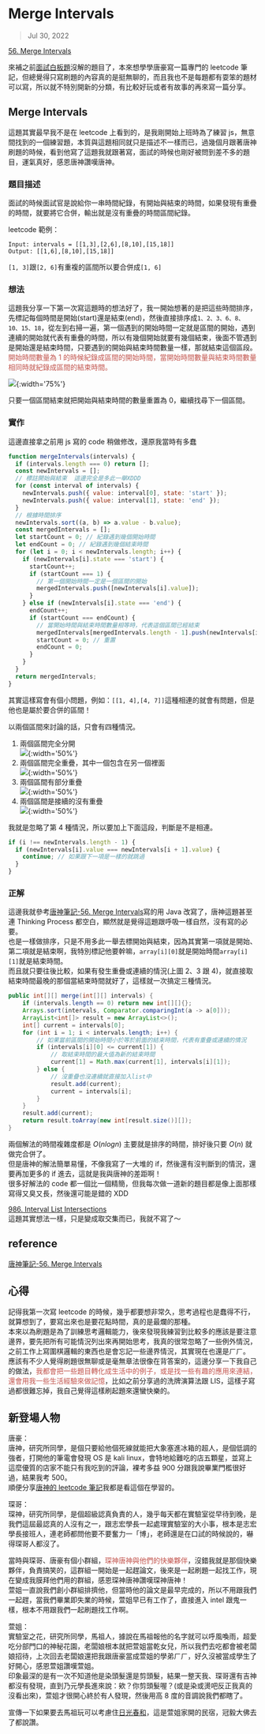# Merge Intervals

> Jul 30, 2022

[56. Merge Intervals](https://leetcode.com/problems/merge-intervals/)

來補之前[面試白板題](/coding/interview2022-leetcode.md)沒解的題目了，本來想學學唐豪寫一篇專門的 leetcode 筆記，但總覺得只寫刷題的內容真的是挺無聊的，而且我也不是每題都有耍笨的題材可以寫，所以就不特別開新的分類，有比較好玩或者有故事的再來寫一篇分享。

## Merge Intervals

這題其實最早我不是在 leetcode 上看到的，是我剛開始上班時為了練習 js，無意間找到的一個練習題，本質與這題相同就只是描述不一樣而已，過幾個月跟著唐神刷題的時候，看到他寫了這題我就跟著寫，面試的時候也剛好被問到差不多的題目，運氣真好，感恩唐神讚嘆唐神。

### 題目描述

面試的時候面試官是說給你一串時間紀錄，有開始與結束的時間，如果發現有重疊的時間，就要將它合併，輸出就是沒有重疊的時間區間紀錄。

leetcode 範例：

```
Input: intervals = [[1,3],[2,6],[8,10],[15,18]]
Output: [[1,6],[8,10],[15,18]]
```

`[1, 3]`跟`[2, 6]`有重複的區間所以要合併成`[1, 6]`

### 想法

這題我分享一下第一次寫這題時的想法好了，我一開始想著的是把這些時間排序，先標記每個時間是開始(start)還是結束(end)，然後直接排序成`1、2、3、6、8、10、15、18`，從左到右掃一遍，第一個遇到的開始時間一定就是區間的開始，遇到連續的開始就代表有重疊的時間，所以有幾個開始就要有幾個結束，後面不管遇到是開始還是結束時間，只要遇到的開始與結束時間數量一樣，那就結束這個區段。<br>
<font v-pre color="#c2534c">開始時間數量為 1 的時候紀錄成區間的開始時間，當開始時間數量與結束時間數量相同時就紀錄成區間的結束時間。</font>

![](https://i.imgur.com/wnLGw4l.png){:width='75%'}

只要一個區間結束就把開始與結束時間的數量重置為 0，繼續找尋下一個區間。

### 實作

這邊直接拿之前用 js 寫的 code 稍做修改，還原我當時有多蠢

```javascript
function mergeIntervals(intervals) {
  if (intervals.length === 0) return [];
  const newIntervals = [];
  // 標註開始與結束  這邊完全是多此一舉XDDD
  for (const interval of intervals) {
    newIntervals.push({ value: interval[0], state: 'start' });
    newIntervals.push({ value: interval[1], state: 'end' });
  }
  // 根據時間排序
  newIntervals.sort((a, b) => a.value - b.value);
  const mergedIntervals = [];
  let startCount = 0; // 紀錄遇到幾個開始時間
  let endCount = 0; // 紀錄遇到幾個結束時間
  for (let i = 0; i < newIntervals.length; i++) {
    if (newIntervals[i].state === 'start') {
      startCount++;
      if (startCount === 1) {
        // 第一個開始時間一定是一個區間的開始
        mergedIntervals.push([newIntervals[i].value]);
      }
    } else if (newIntervals[i].state === 'end') {
      endCount++;
      if (startCount === endCount) {
        // 當開始時間與結束時間數量相等時，代表這個區間已經結束
        mergedIntervals[mergedIntervals.length - 1].push(newIntervals[i].value);
        startCount = 0; // 重置
        endCount = 0;
      }
    }
  }
  return mergedIntervals;
}
```

其實這樣寫會有個小問題，例如：`[[1, 4],[4, 7]]`這種相連的就會有問題，但是他也是屬於要合併的區間！

以兩個區間來討論的話，只會有四種情況。

1. 兩個區間完全分開<br>
   ![](https://i.imgur.com/uolUzuF.png){:width='50%'}
2. 兩個區間完全重疊，其中一個包含在另一個裡面<br>
   ![](https://i.imgur.com/qC9YYQ2.png){:width='50%'}
3. 兩個區間有部分重疊<br>
   ![](https://i.imgur.com/XwF9avA.png){:width='50%'}
4. 兩個區間是接續的沒有重疊<br>
   ![](https://i.imgur.com/q7k7GYh.png){:width='50%'}

我就是忽略了第 4 種情況，所以要加上下面這段，判斷是不是相連。

```javascript
if (i !== newIntervals.length - 1) {
  if (newIntervals[i].value === newIntervals[i + 1].value) {
    continue; // 如果跟下一項是一樣的就跳過
  }
}
```

### 正解

這邊我就參考[唐神筆記-56. Merge Intervals](https://hackmd.io/@XZs7etbeS0ScwmeiGjHDug/SkycrTZhY)寫的用 Java 改寫了，唐神這題甚至連 Thinking Process 都空白，顯然就是覺得這題跟呼吸一樣自然，沒有寫的必要。<br>
也是一樣做排序，只是不用多此一舉去標開始與結束，因為其實第一項就是開始、第二項就是結束啊，我特別標記他要幹嘛，`array[i][0]`就是開始時間`array[i][1]`就是結束時間。<br>
而且就只要往後比較，如果有發生重疊或連續的情況(上圖 2、3 跟 4)，就直接取結束時間最晚的那個當結束時間就好了，這樣就一次搞定三種情況。

```java
public int[][] merge(int[][] intervals) {
    if (intervals.length == 0) return new int[][]{};
    Arrays.sort(intervals, Comparator.comparingInt(a -> a[0]));
    ArrayList<int[]> result = new ArrayList<>();
    int[] current = intervals[0];
    for (int i = 1; i < intervals.length; i++) {
        // 如果當前區間的開始時間小於等於前面的結束時間，代表有重疊或連續的情況
        if (intervals[i][0] <= current[1]) {
            // 取結束時間的最大值為新的結束時間
            current[1] = Math.max(current[1], intervals[i][1]);
        } else {
            // 沒重疊也沒連續就直接加入list中
            result.add(current);
            current = intervals[i];
        }
    }
    result.add(current);
    return result.toArray(new int[result.size()][]);
}
```

兩個解法的時間複雜度都是 $O(nlogn)$ 主要就是排序的時間，排好後只要 $O(n)$ 就做完合併了。<br>
但是唐神的解法簡單易懂，不像我寫了一大堆的 if，然後還有沒判斷到的情況，還要再加更多的 if 進去，這就是我與唐神的差距啊！<br>
很多好解法的 code 都一個比一個精簡，但我每次做一道新的題目都是像上面那樣寫得又臭又長，然後還可能是錯的 XDD

[986. Interval List Intersections](https://leetcode.com/problems/interval-list-intersections/)<br>
這題其實想法一樣，只是變成取交集而已，我就不寫了～

## reference

[唐神筆記-56. Merge Intervals](https://hackmd.io/@XZs7etbeS0ScwmeiGjHDug/SkycrTZhY)

## 心得

記得我第一次寫 leetcode 的時候，幾乎都要想非常久，思考過程也是蠢得不行，就算想到了，要寫出來也是要花點時間，真的是最爛的那種。<br>
本來以為刷題是為了訓練思考邏輯能力，後來發現我練習到比較多的應該是要注意邊界，要先把所有可能情況列出來再開始思考，我真的很常忽略了一些例外情況，之前工作上寫圍棋邏輯的東西也是會忘記一些邊界情況，其實現在也還是ㄏㄏ。<br>
應該有不少人覺得刷題很無聊或是毫無章法很像在背答案的，這邊分享一下我自己的做法，<font v-pre color="#c2534c">我都會把一些題目轉化成生活中的例子，或是找一些有趣的應用來連結，還會用我一些生活經驗來做記憶</font>，比如之前分享過的洗牌演算法跟 LIS，這樣子寫過都很難忘掉，我自己覺得這樣刷起題來還蠻快樂的。

## 新登場人物

唐豪：<br>
唐神，研究所同學，是個只要給他個死線就能把大象塞進冰箱的超人，是個低調的強者，打開他的筆電會發現 OS 是 kali linux，會特地給難吃的店五顆星，並寫上這麼優質的店家不能只有我吃到的評論，裸考多益 900 分跟我說畢業門檻很好過，結果我考 500。<br>
順便分享[唐神的 leetcode 筆記](https://hackmd.io/@XZs7etbeS0ScwmeiGjHDug/Hy6Dn9HSY)我都是看這個在學習的。

琛哥：<br>
琛神，研究所同學，是個超級認真負責的人，幾乎每天都在實驗室從早待到晚，是我們這屆最認真的人沒有之一，跟志宏學長一起處理實驗室的大小事，根本是志宏學長接班人，連老師都問他要不要奮力一「博」，老師還是在口試的時候說的，嚇得琛哥人都沒了。

當時與琛哥、唐豪有個小群組，<font v-pre color="#c2534c">琛神唐神與他們的快樂夥伴</font>，沒錯我就是那個快樂夥伴，負責搞笑的，這群組一開始是一起趕論文，後來是一起刷題一起找工作，現在變成我膜拜他們用的群組，感恩琛神唐神讚嘆琛神唐神！<br>
萱姐一直說我們創小群組排擠他，但當時他的論文是最早完成的，所以不用跟我們一起趕，當我們畢業即失業的時候，萱姐早已有工作了，直接進入 intel 跟鬼一樣，根本不用跟我們一起刷題找工作啊。

萱姐：<br>
實驗室之花，研究所同學，馬祖人，據說在馬祖報他的名字就可以呼風喚雨，超愛吃分部門口的神秘花園，老闆娘根本就把萱姐當乾女兒，所以我們去吃都會被老闆娘招待，上次回去老闆娘還把我跟唐豪當成萱姐的學弟ㄏㄏ，好久沒被當成學生了好開心，感恩萱姐讚嘆萱姐。<br>
印象最深的是有一次不知道他是染頭髮還是剪頭髮，結果一整天我、琛哥還有吉神都沒有發現，直到乃元學長進來說：欸？你剪頭髮喔？(或是染或燙吧反正我真的沒看出來)，萱姐才很開心終於有人發現，然後用高 8 度的音調說我們都瞎了。

宣傳一下如果要去馬祖玩可以考慮住[日光春和](https://www.dayspringmatsu.com/)，這是萱姐家開的民宿，冠毅大佛去了都說讚。
